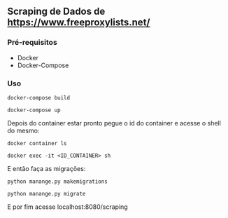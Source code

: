 ## Scraping de Dados de https://www.freeproxylists.net/

### Pré-requisitos

- Docker
- Docker-Compose

### Uso

```
docker-compose build
```

```
docker-compose up
```

Depois do container estar pronto pegue o id do container e acesse o shell do mesmo:

```
docker container ls
```

```
docker exec -it <ID_CONTAINER> sh
```

E então faça as migrações:

```
python manange.py makemigrations
```

```
python manange.py migrate
```

E por fim acesse localhost:8080/scraping
